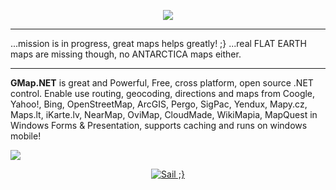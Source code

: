 <p align="center">
  <img src="../blob/master/Img/logo99.png" />
</p>

***
...mission is in progress, great maps helps greatly! ;} ...real FLAT EARTH maps are missing though, no ANTARCTICA maps either.
***
**GMap.NET** is great and Powerful, Free, cross platform, open
source .NET control. Enable use routing, geocoding, directions and
maps from Coogle, Yahoo!, Bing, OpenStreetMap, ArcGIS, Pergo,
SigPac, Yendux, Mapy.cz, Maps.lt, iKarte.lv, NearMap, OviMap,
CloudMade, WikiMapia, MapQuest in Windows Forms & Presentation,
supports caching and runs on windows mobile!

![](../blob/master/Img/demo.png)

<p align="center">
<a href="https://thepiratebay.se/" target="_blank"><img title="Sail ;}" src="../blob/master/Img/tpb-logo.gif" /></a>
</p>


